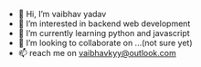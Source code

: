 - 👋 Hi, I’m vaibhav yadav
- 👀 I’m interested in backend web development
- 🌱 I’m currently learning python and javascript
- 💞️ I’m looking to collaborate on ...(not sure yet)
- 📫 reach me on vaibhavkyy@outlook.com

<!---
vaibhavkyy/vaibhavkyy is a ✨ special ✨ repository because its `README.md` (this file) appears on your GitHub profile.
You can click the Preview link to take a look at your changes.
--->
